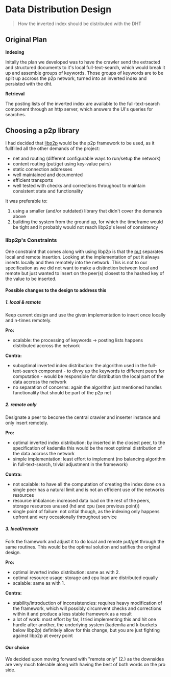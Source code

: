 # Data Distribution Design

> How the inverted index should be distributed with the DHT

## Original Plan

**Indexing**

Initally the plan we developed was to have the crawler send the extracted and
structured documents to it's local full-text-search, which would break it up and
assemble groups of keywords. Those groups of keywords are to be split up accross
the p2p network, turned into an inverted index and persisted with the dht.

**Retrieval**

The posting lists of the inverted index are available to the full-text-search
component through an http server, which answers the UI's queries for searches.

## Choosing a p2p library

I had decided that [libp2p](https://libp2p.io) would be the p2p framework to be
used, as it fullfilled all the other demands of the project:

- net and routing (different configurable ways to run/setup the network)
- content routing (put/get using key-value pairs)
- static connection addresses
- well maintained and documented
- efficient transports
- well tested with checks and corrections throughout to maintain consistent
  state and functionality

It was preferable to:

1. using a smaller (and/or outdated) library that didn't cover the demands above
2. building the system from the ground up, for which the timeframe would be
   tight and it probably would not reach libp2p's level of consistency

### libp2p's Constraints

One constraint that comes along with using libp2p is that the
[put](https://github.com/libp2p/js-libp2p-kad-dht/blob/2137e2a89f9d1a32f870b3ccce40d5cbb3d1af16/src/content-fetching/index.js#L103)
separates local and remote insertion. Looking at the implementation of put it
always inserts locally and then remotely into the network.
This is not to our specification as we did not want to make a distinction
between local and remote but just wanted to insert on the peer(s) closest to the
hashed key of the value to be inserted.

#### Possible changes to the design to address this

##### 1. local & remote

Keep current design and use the given implementation to insert once locally and
n-times remotely.

**Pro:**
- scalable: the processing of keywords -> posting lists happens distributed
  accross the network

**Contra:**
- suboptimal inverted index distribution: the algorithm used in the
  full-text-search component - to divvy up the keywords to different peers for
  computation - would be responsible for distribution the local part of the data
  accross the network
- no separation of concerns: again the algorithm just mentioned handles
  functionality that should be part of the p2p net

##### 2. remote only

Designate a peer to become the central crawler and inserter instance and only
insert remotely.

**Pro:**
- optimal inverted index distribution: by inserted in the closest peer, to the
  specification of kademlia this would be the most optimal distribution of the
  data accross the network
- simple implementation: least effort to implement (no balancing algorithm in
  full-text-search, trivial adjustment in the framework)

**Contra:**
- not scalable: to have all the computation of creating the index done on a
  single peer has a natural limit and is not an efficient use of the networks
  resources
- resource imbalance: increased data load on the rest of the peers, storage
  resources unused (hd and cpu (see previous point))
- single point of failure: not critial though, as the indexing only happens
  upfront and very occasionally throughout service

##### 3. local/remote

Fork the framework and adjust it to do local and remote put/get through the same
routines. This would be the optimal solution and satifies the original design.

**Pro:**
- optimal inverted index distribution: same as with 2.
- optimal resource usage: storage and cpu load are distributed equally
- scalable: same as with 1.

**Contra:**
- stability/introduction of inconsistencies: requires heavy modification of the
  framework, which will possibly circumvent checks and corrections within it and
  produce a less stable framework as a result
- a lot of work: most effort by far, I tried implementing this and hit one
  hurdle after another, the underlying system (kademlia and k-buckets below
  libp2p) definitely allow for this change, but you are just fighting
  against libp2p at every point

#### Our choice

We decided upon moving forward with "remote only" (2.) as the downsides are
very much tolerable along with having the best of both words on the pro side.
